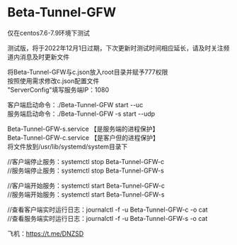 # Beta-Tunnel-GFW  
仅在centos7.6-7.9环境下测试  

测试版，将于2022年12月1日过期，下次更新时测试时间相应延长，请及时关注频道内消息及时更新文件

将Beta-Tunnel-GFW与c.json放入root目录并赋予777权限  
按照使用需求修改c.json配置文件  
"ServerConfig"填写服务端IP：1080  
  
客户端启动命令：./Beta-Tunnel-GFW start --uc  
服务端启动命令：./Beta-Tunnel-GFW -s start --udp  
  
Beta-Tunnel-GFW-s.service 【是服务端的进程保护】    
Beta-Tunnel-GFW-c.service 【是客户但的进程保护】  
将文件放到/usr/lib/systemd/system目录下  

//客户端停止服务：systemctl stop Beta-Tunnel-GFW-c  
//服务端停止服务：systemctl stop Beta-Tunnel-GFW-s  
  
//客户端开始服务：systemctl start Beta-Tunnel-GFW-c  
//服务端开始服务：systemctl start Beta-Tunnel-GFW-s  
  
//查看客户端实时运行日志：journalctl -f -u Beta-Tunnel-GFW-c -o cat  
//查看服务端实时运行日志：journalctl -f -u Beta-Tunnel-GFW-s -o cat  
  

飞机：https://t.me/DNZSD
